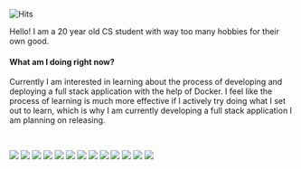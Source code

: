 ![Hits](https://hits.seeyoufarm.com/api/count/incr/badge.svg?url=https%3A%2F%2Fgithub.com%2F{alexrajo}1212%2Fhit-counter)

Hello! I am a 20 year old CS student with way too many hobbies for their own good.

#### What am I doing right now?
Currently I am interested in learning about the process of developing and deploying a full stack application with the help of Docker. I feel like the process of learning is much more effective if I actively try doing what I set out to learn, which is why I am currently developing a full stack application I am planning on releasing.

<!-- ![Anurag's GitHub stats](https://github-readme-stats.vercel.app/api?username=alexrajo&count_private=true&show_icons=true&theme=tokyonight) -->
<br/>

![](https://img.shields.io/badge/PostgreSQL-316192?style=for-the-badge&logo=postgresql&logoColor=white)
![](https://img.shields.io/badge/Prisma-3982CE?style=for-the-badge&logo=Prisma&logoColor=white)
![](https://img.shields.io/badge/Docker-2CA5E0?style=for-the-badge&logo=docker&logoColor=white)
![](https://img.shields.io/badge/Express.js-000000?style=for-the-badge&logo=express&logoColor=white)
![](https://img.shields.io/badge/Godot-478CBF?style=for-the-badge&logo=GodotEngine&logoColor=white)
![](https://img.shields.io/badge/Expo-1B1F23?style=for-the-badge&logo=expo&logoColor=white)
![](https://img.shields.io/badge/JWT-000000?style=for-the-badge&logo=JSON%20web%20tokens&logoColor=white)
![](https://img.shields.io/badge/Node.js-339933?style=for-the-badge&logo=nodedotjs&logoColor=white)
![](https://img.shields.io/badge/React-20232A?style=for-the-badge&logo=react&logoColor=61DAFB)
![](https://img.shields.io/badge/Lua-2C2D72?style=for-the-badge&logo=lua&logoColor=white)
![](https://img.shields.io/badge/Python-FFD43B?style=for-the-badge&logo=python&logoColor=blue)
![](https://img.shields.io/badge/JavaScript-323330?style=for-the-badge&logo=javascript&logoColor=F7DF1E)
![](https://img.shields.io/badge/Burger%20King-D62300?style=for-the-badge&logo=Burger%20King&logoColor=white)
